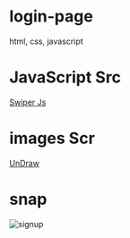 # login-page
html, css, javascript

# JavaScript Src
<a href='https://swiperjs.com/demos#autoplay'> Swiper Js<a/>

# images Scr
<a href='https://undraw.co'> UnDraw<a/>

# snap
![signup](https://user-images.githubusercontent.com/74730415/224511948-c90744ad-9151-4398-87ef-0f079ceafe2e.PNG)
